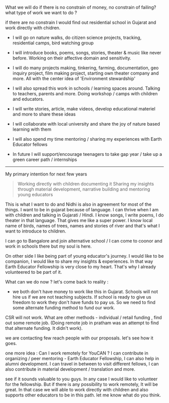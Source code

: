 What we will do if there is no constrain of money, no constrain of failing? what type of work we want to do ?

if there are no constrain I would find out residential school in Gujarat and work directly with chidren. 

- I will go on nature walks, do citizen science projects, tracking, residential camps, bird watching group
- I will introduce books, poems, songs, stories, theater & music like never before. Working on their affective domain and sensitivity. 
- I will do many projects making, tinkering, farming, documentation, geo inquiry project, film making project, starting own theater company and more. All with the center idea of 'Environment stewardship'

- I will also spread this work in schools / learning spaces around. Talking to teachers, parents and more. Doing workshop / camps with children and educators.
- I will write stories, article, make videos, develop educational materiel and more to share these ideas
- I will collaborate with local university and share the joy of nature based learning with them 
- I will also spend my time mentoring / sharing my experiences with Earth Educator fellows

- In future I will support/encourage teenagers to take gap year / take up a green career path / internships

----
My primary intention for next few years 

> Working directly with children documenting it 
> Sharing my insights through material development, narrative building and mentoring young educators 

This is what I want to do and Nidhi is also in agreement for most of the things. I want to be in gujarat because of language. I can thrive when I am with children and talking in Gujarati / Hindi. I know songs, I write poems, I do theater in that language. That gives me like a super power. I know local name of birds, names of trees, names and stories of river and that's what I want to introduce to children.

I can go to Bangalore and join alternative school / I can come to coonor and work in schools there but my soul is here. 

On other side I like being part of young educator's journey. I would like to be companion, I would like to share my insights & experiences.
In that way Earth Educator Fellowship is very close to my heart. That's why I already volunteered to be part of it.

What can we do now ? let's come back to reality : 

- we both don't have money to work like this in Gujarat. Schools will not hire us if we are not teaching subjects. If school is ready to give us freedom to work they don't have funds to pay us. So we need to find some alternate funding method to fund our work. 

CSR will not work. What are other methods - individual / retail funding , find out some remote job. (Doing remote job in pratham was an attempt to find that alternate funding. It didn't work). 

we are contacting few reach people with our proposals. let's see how it goes. 

one more idea : Can I work remotely for YouCAN ? I can contribute in organizing / peer mentoring - Earth Educator Fellowship, I can also help in alumni development. I can travel in between to visit different fellows, I can also contribute in material development / translation and more. 

see if it sounds valuable to you guys. In any case I would like to volunteer for the fellowship. But if there is any possibility to work remotely, It will be great. In that case we will able to work directly with children and also supports other educators to be in this path. 
let me know what do you think.  

